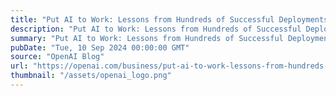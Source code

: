 ```yaml
---
title: "Put AI to Work: Lessons from Hundreds of Successful Deployments"
description: "Put AI to Work: Lessons from Hundreds of Successful Deployments"
summary: "Put AI to Work: Lessons from Hundreds of Successful Deployments"
pubDate: "Tue, 10 Sep 2024 00:00:00 GMT"
source: "OpenAI Blog"
url: "https://openai.com/business/put-ai-to-work-lessons-from-hundreds-of-successful-deployments"
thumbnail: "/assets/openai_logo.png"
---
```


